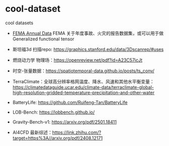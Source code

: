 # cool-dataset
cool datasets 

- [FEMA Annual Data](https://www.fema.gov/about/openfema/data-sets/fema-usfa-nfirs-annual-data) FEMA 关于年度事故、火灾的报告数据集，或可以用于做Generalized functional tensor
-  斯坦福3d 扫描repo: https://graphics.stanford.edu/data/3Dscanrep/#uses
-  燃烧动力学 物理场：https://openreview.net/pdf?id=A23C57icJt

- 时空-张量数据：https://spatiotemporal-data.github.io/posts/ts_conv/

- TerraClimate：全球高分辨率格网温度、降水、风速和其他水平衡变量：https://climatedataguide.ucar.edu/climate-data/terraclimate-global-high-resolution-gridded-temperature-precipitation-and-other-water

- BatteryLife: https://github.com/Ruifeng-Tan/BatteryLife

- LOB-Bench: https://lobbench.github.io/

- Gravity-Bench-v1: https://arxiv.org/pdf/2501.18411

- AI4CFD 最新综述：https://link.zhihu.com/?target=https%3A//arxiv.org/pdf/2408.12171
